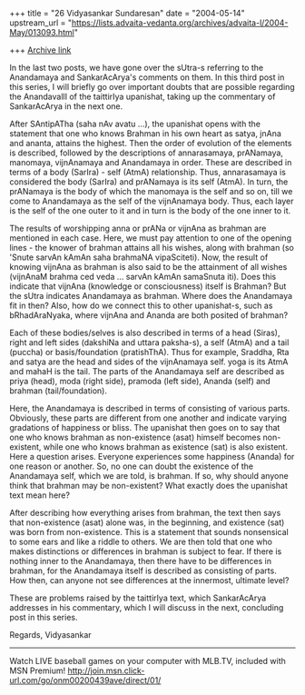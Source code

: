 +++
title = "26 Vidyasankar Sundaresan"
date = "2004-05-14"
upstream_url = "https://lists.advaita-vedanta.org/archives/advaita-l/2004-May/013093.html"

+++
[Archive link](https://lists.advaita-vedanta.org/archives/advaita-l/2004-May/013093.html)


In the last two posts, we have gone over the sUtra-s referring to the 
Anandamaya and SankarAcArya's comments on them. In this third post in this 
series, I will briefly go over important doubts that are possible regarding 
the AnandavallI of the taittirIya upanishat, taking up the commentary of 
SankarAcArya in the next one.

After SAntipATha (saha nAv avatu ...), the upanishat opens with the 
statement that one who knows Brahman in his own heart as satya, jnAna and 
ananta, attains the highest. Then the order of evolution of the elements is 
described, followed by the descriptions of annarasamaya, prANamaya, 
manomaya, vijnAnamaya and Anandamaya in order. These are described in terms 
of a body (SarIra) - self (AtmA) relationship. Thus, annarasamaya is 
considered the body (SarIra) and prANamaya is its self (AtmA). In turn, the 
prANamaya is the body of which the manomaya is the self and so on, till we 
come to Anandamaya as the self of the vijnAnamaya body. Thus, each layer is 
the self of the one outer to it and in turn is the body of the one inner to 
it.

The results of worshipping anna or prANa or vijnAna as brahman are mentioned 
in each case. Here, we must pay attention to one of the opening lines - the 
knower of brahman attains all his wishes, along with brahman (so 'Snute 
sarvAn kAmAn saha brahmaNA vipaSciteti). Now, the result of knowing vijnAna 
as brahman is also said to be the attainment of all wishes (vijnAnaM brahma 
ced veda ... sarvAn kAmAn samaSnuta iti). Does this indicate that vijnAna 
(knowledge or consciousness) itself is Brahman? But the sUtra indicates 
Anandamaya as brahman. Where does the Anandamaya fit in then? Also, how do 
we connect this to other upanishat-s, such as bRhadAraNyaka, where vijnAna 
and Ananda are both posited of brahman?

Each of these bodies/selves is also described in terms of a head (Siras), 
right and left sides (dakshiNa and uttara paksha-s), a self (AtmA) and a 
tail (puccha) or basis/foundation (pratishThA). Thus for example, Sraddha, 
Rta and satya are the head and sides of the vijnAnamaya self. yoga is its 
AtmA and mahaH is the tail. The parts of the Anandamaya self are described 
as priya (head), moda (right side), pramoda (left side), Ananda (self) and 
brahman (tail/foundation).

Here, the Anandamaya is described in terms of consisting of various parts. 
Obviously, these parts are different from one another and indicate varying 
gradations of happiness or bliss. The upanishat then goes on to say that one 
who knows brahman as non-existence (asat) himself becomes non-existent, 
while one who knows brahman as existence (sat) is also existent. Here a 
question arises. Everyone experiences some happiness (Ananda) for one reason 
or another. So, no one can doubt the existence of the Anandamaya self, which 
we are told, is brahman. If so, why should anyone think that brahman may be 
non-existent? What exactly does the upanishat text mean here?

After describing how everything arises from brahman, the text then says that 
non-existence (asat) alone was, in the beginning, and existence (sat) was 
born from non-existence. This is a statement that sounds nonsensical to some 
ears and like a riddle to others. We are then told that one who makes 
distinctions or differences in brahman is subject to fear. If there is 
nothing inner to the Anandamaya, then there have to be differences in 
brahman, for the Anandamaya itself is described as consisting of parts. How 
then, can anyone not see differences at the innermost, ultimate level?

These are problems raised by the taittirIya text, which SankarAcArya 
addresses in his commentary, which I will discuss in the next, concluding 
post in this series.

Regards,
Vidyasankar

_________________________________________________________________
Watch LIVE baseball games on your computer with MLB.TV, included with MSN 
Premium! http://join.msn.click-url.com/go/onm00200439ave/direct/01/


